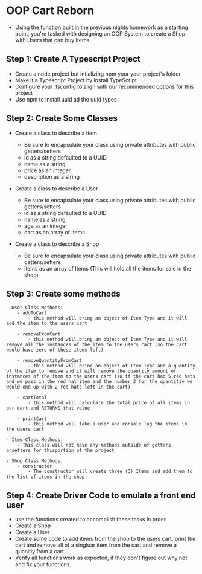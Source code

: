 # OOP Cart Reborn
- Using the function built in the previous nights homework as a starting point, you're tasked with designing an OOP System to create a Shop with Users that can buy Items.

## Step 1: Create A Typescript Project
- Create a node project but intializing npm your your project's folder
- Make it a Typescript Project by install TypeScript
- Configure your .tsconfig to align with our recommended options for this project
- Use npm to install uuid ad the uuid types

## Step 2: Create Some Classes
- Create a class to describe a Item
   - Be sure to encapsulate your class using private attributes with public getters/setters
   - id as a string defaulted to a UUID
   - name as a string
   - price as an integer
   - description as a string

- Create a class to describe a User
    - Be sure to encapsulate your class using private attributes with public getters/setters
    - id as a string defaulted to a UUID
    - name as a string
    - age as an integer
    - cart as an array of Items

- Create a class to describe a Shop
    - Be sure to encapsulate your class using private attributes with public getters/setters
    - items as an array of Items (This will hold all the items for sale in the shop)


## Step 3: Create some methods
    - User Class Methods:
        - addToCart
            - this method will bring an object of Item Type and it will add the item to the users cart

        - removeFromCart
            - this method will bring an object of Item Type and it will remove all the instances of the item to the users cart (so the cart would have zero of these items left)

        - removeQuantityFromCart
            - this method will bring an object of Item Type and a quantity of the item to remove and it will remove the quantity amount of instances of the item to the users cart (so if the cart had 5 red hats and we pass in the red hat item and the number 3 for the quantitiy we would end up with 2 red hats left in the cart)

        - cartTotal
            - this method will calculate the total price of all items in our cart and RETURNS that value

        - printCart
            - this method will take a user and console log the items in the users cart 

    - Item Class Methods:
        - This class will not have any methods outside of getters orsetters for thisportion of the project

    - Shop Class Methods:
        - constructor
            - The constructor will create three (3) Items and add them to the list of items in the shop


## Step 4: Create Driver Code to emulate a front end user
- use the functions created to accomplish these tasks in order
- Create a Shop
- Create a User
- Create some code to add items from the shop to the users cart, print the cart and remove all of a singluar item from the cart and remove a quanitiy from a cart.
- Verify all functions work as expected, if they don't figure out why not and fix your functions.
